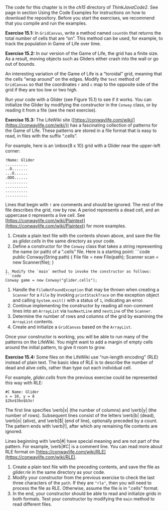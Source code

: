 The code for this chapter is in the *ch15* directory of *ThinkJavaCode2*. See page in section Using the Code Examples for instructions on how to download the repository. Before you start the exercises, we recommend that you compile and run the examples.


**Exercise 15.1:**
In `GridCanvas`, write a method named `countOn` that returns the total number of cells that are “on”. This method can be used, for example, to track the population in Game of Life over time.


**Exercise 15.2:**
In our version of the Game of Life, the grid has a finite size. As a result, moving objects such as Gliders either crash into the wall or go out of bounds.

An interesting variation of the Game of Life is a “toroidal” grid, meaning that the cells “wrap around” on the edges. Modify the `test` method of `GridCanvas` so that the coordinates `r` and `c` map to the opposite side of the grid if they are too low or two high.

Run your code with a Glider (see Figure 15.1) to see if it works. You can initialize the Glider by modifying the constructor in the `Conway` class, or by reading it from a file (see the next exercise).





**Exercise 15.3:**
The LifeWiki site ([https://conwaylife.com/wiki/](https://conwaylife.com/wiki/)) has a fascinating collection of patterns for the Game of Life. These patterns are stored in a file format that is easy to read, in files with the suffix “.cells”.

For example, here is an \mbox{8 x 10} grid with a Glider near the upper-left corner:

```code
!Name: Glider
..........
..O.......
...O......
.OOO......
..........
..........
..........
..........
```

Lines that begin with `!` are comments and should be ignored. The rest of the file describes the grid, row by row. A period represents a dead cell, and an uppercase `O` represents a live cell. See [https://conwaylife.com/wiki/Plaintext](https://conwaylife.com/wiki/Plaintext) for more examples.



1. Create a plain text file with the contents shown above, and save the file as *glider.cells* in the same directory as your code.
1. Define a constructor for the `Conway` class that takes a string representing the name (or path) of a “.cells” file. Here is a starting point: ```code
public Conway(String path) {
    File file = new File(path);
    Scanner scan = new Scanner(file);
}
```
1. Modify the `main` method to invoke the constructor as follows: ```code
Conway game = new Conway("glider.cells");
```
1. Handle the `FileNotFoundException` that may be thrown when creating a `Scanner` for a `File` by invoking `printStackTrace` on the exception object and calling `System.exit()` with a status of `1`, indicating an error.
1. Continue implementing the constructor by reading all non-comment lines into an `ArrayList` via `hasNextLine` and `nextLine` of the `Scanner`.
1. Determine the number of rows and columns of the grid by examining the `ArrayList` contents.
1. Create and initialize a `GridCanvas` based on the `ArrayList`.



Once your constructor is working, you will be able to run many of the patterns on the LifeWiki. You might want to add a margin of empty cells around the initial pattern, to give it room to grow.


**Exercise 15.4:**
Some files on the LifeWiki use “run-length encoding” (RLE) instead of plain text. The basic idea of RLE is to describe the number of dead and alive cells, rather than type out each individual cell.

For example, *glider.cells* from the previous exercise could be represented this way with RLE:

```code
#C Name: Glider
x = 10, y = 8
$2bo$3bo$b3o!
```

The first line specifies \verb|x| (the number of columns) and \verb|y| (the number of rows). Subsequent lines consist of the letters \verb|b| (dead), \verb|o| (alive), and \verb|$| (end of line), optionally preceded by a count. The pattern ends with \verb|!|, after which any remaining file contents are ignored.

Lines beginning with \verb|#| have special meaning and are not part of the pattern. For example, \verb|#C| is a comment line. You can read more about RLE format on [https://conwaylife.com/wiki/RLE](https://conwaylife.com/wiki/RLE).



1. Create a plain text file with the preceding contents, and save the file as *glider.rle* in the same directory as your code.
1. Modify your constructor from the previous exercise to check the last three characters of the `path`. If they are `"rle"`, then you will need to process the file as RLE. Otherwise, assume the file is in “.cells” format.
1. In the end, your constructor should be able to read and initialize grids in both formats. Test your constructor by modifying the `main` method to read different files.